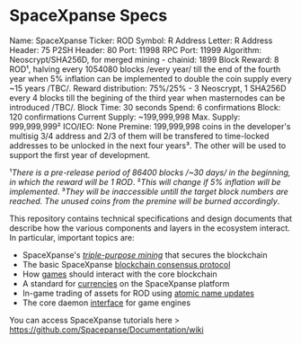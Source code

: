 # SpaceXpanse Specs 

Name: SpaceXpanse
Ticker: ROD
Symbol: Ɍ
Address Letter: R
Address Header: 75
P2SH Header: 80
Port: 11998
RPC Port: 11999
Algorithm: Neoscrypt/SHA256D, for merged mining - chainid: 1899
Block Reward: 8 ROD¹, halving every 1054080 blocks /every year/ till the end of the fourth year when 5% inflation can be implemented to double the coin supply every ~15 years /TBC/.
Reward distribution: 75%/25% - 3 Neoscrypt, 1 SHA256D every 4 blocks till the begining of the third year when masternodes can be introduced /TBC/.
Block Time: 30 seconds
Spend: 6 confirmations
Block: 120 confirmations
Current Supply: ~199,999,998
Max. Supply: 999,999,999²
ICO/IEO: None
Premine: 199,999,998 coins in the developer's multisig 3/4 address and 2/3 of them 
will be transfered to time-locked addresses to be unlocked in the next four years³. 
The other will be used to support the first year of development.

¹*There is a pre-release period of 86400 blocks /~30 days/ in the beginning, in which the reward will be 1 ROD*.
²*This will change if 5% inflation will be implemented*.
³*They will be inaccessible untill the target block numbers are reached. The unused coins from the premine will be burned accordingly*.

This repository contains technical specifications and design documents that
describe how the various components and layers in the ecosystem interact.
In particular, important topics are:

* SpaceXpanse's [*triple-purpose mining*](mining.md) that secures the blockchain
* The basic SpaceXpanse [blockchain consensus protocol](blockchain.md)
* How [games](games.md) should interact with the core blockchain
* A standard for [currencies](currencies.md) on the SpaceXpanse platform
* In-game trading of assets for ROD using [atomic name updates](trading.md)
* The core daemon [interface](interface.md) for game engines

You can access SpaceXpanse tutorials here > https://github.com/Spacepanse/Documentation/wiki
   
